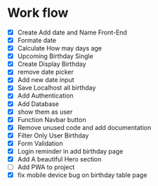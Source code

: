 # Work flow

- [x] Create Add date and Name Front-End
- [x] Formate date
- [x] Calculate How may days age
- [x] Upcoming Birthday Single
- [x] Create Display Birthday
- [x] remove date picker
- [x] Add new date input
- [x] Save Localhost all birthday
- [x] Add Authentication
- [x] Add Database
- [x] show them as user
- [x] Function Navbar button
- [x] Remove unused code and add documentation
- [x] Filter Only User Birthday
- [x] Form Validation
- [x] Login reminder in add birthday page
- [x] Add A beautiful Hero section
- [ ] Add PWA to project
- [x] fix mobile device bug on birthday table page

